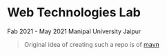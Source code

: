 # Web Technologies Lab

Fab 2021 - May 2021
Manipal University Jaipur


> Original idea of creating such a repo is of [mavn](https://github.com/manavendrasen)